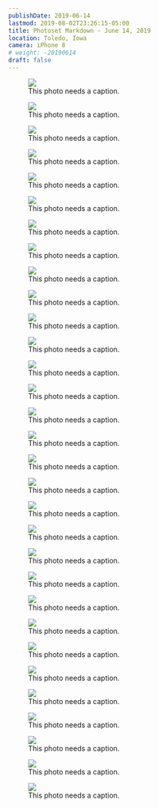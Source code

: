 ```yaml
---
publishDate: 2019-06-14
lastmod: 2019-08-02T23:26:15-05:00
title: Photoset Markdown - June 14, 2019
location: Toledo, Iowa
camera: iPhone 8
# weight: -20190614
draft: false
---
```


<figure>
  <img src="https://images.summittdweller.com/Norway-Photos-2019/june14_clipped.png" />
  <figcaption>This photo needs a caption.</figcaption>
</figure>

<!--more-->

<figure>
  <img src="https://images-summittdweller.nyc3.digitaloceanspaces.com/Norway-Photos-2019/Kirkenes, Finnmark - Johan Knudtzens gate, June 14, 2019/IMG_0325.png" />
  <figcaption> This photo needs a caption.</figcaption>
</figure>

<figure>
  <img src="https://images-summittdweller.nyc3.digitaloceanspaces.com/Norway-Photos-2019/Kirkenes, Finnmark - Johan Knudtzens gate, June 14, 2019/IMG_0326.png" />
  <figcaption> This photo needs a caption.</figcaption>
</figure>

<figure>
  <img src="https://images-summittdweller.nyc3.digitaloceanspaces.com/Norway-Photos-2019/Kirkenes, Finnmark - Johan Knudtzens gate, June 14, 2019/IMG_0435.png" />
  <figcaption> This photo needs a caption.</figcaption>
</figure>

<figure>
  <img src="https://images-summittdweller.nyc3.digitaloceanspaces.com/Norway-Photos-2019/Kirkenes, Finnmark - Johan Knudtzens gate, June 14, 2019/IMG_0436.png" />
  <figcaption> This photo needs a caption.</figcaption>
</figure>

<figure>
  <img src="https://images-summittdweller.nyc3.digitaloceanspaces.com/Norway-Photos-2019/Kirkenes, Finnmark - Johan Knudtzens gate, June 14, 2019/IMG_0437.png" />
  <figcaption> This photo needs a caption.</figcaption>
</figure>

<figure>
  <img src="https://images-summittdweller.nyc3.digitaloceanspaces.com/Norway-Photos-2019/Kirkenes, Finnmark - Johan Knudtzens gate, June 14, 2019/IMG_0438.png" />
  <figcaption> This photo needs a caption.</figcaption>
</figure>

<figure>
  <img src="https://images-summittdweller.nyc3.digitaloceanspaces.com/Norway-Photos-2019/Kirkenes, Finnmark - Johan Knudtzens gate, June 14, 2019/IMG_0439.png" />
  <figcaption> This photo needs a caption.</figcaption>
</figure>

<figure>
  <img src="https://images-summittdweller.nyc3.digitaloceanspaces.com/Norway-Photos-2019/Kirkenes, Finnmark - Johan Knudtzens gate, June 14, 2019/IMG_0440.png" />
  <figcaption> This photo needs a caption.</figcaption>
</figure>

<figure>
  <img src="https://images-summittdweller.nyc3.digitaloceanspaces.com/Norway-Photos-2019/Kirkenes, Finnmark - Johan Knudtzens gate, June 14, 2019/IMG_0441.png" />
  <figcaption> This photo needs a caption.</figcaption>
</figure>

<figure>
  <img src="https://images-summittdweller.nyc3.digitaloceanspaces.com/Norway-Photos-2019/Kirkenes, Finnmark - Johan Knudtzens gate, June 14, 2019/IMG_0442.png" />
  <figcaption> This photo needs a caption.</figcaption>
</figure>

<figure>
  <img src="https://images-summittdweller.nyc3.digitaloceanspaces.com/Norway-Photos-2019/Kirkenes, Finnmark - Johan Knudtzens gate, June 14, 2019/IMG_0445.png" />
  <figcaption> This photo needs a caption.</figcaption>
</figure>

<figure>
  <img src="https://images-summittdweller.nyc3.digitaloceanspaces.com/Norway-Photos-2019/Kirkenes, Finnmark - Johan Knudtzens gate, June 14, 2019/IMG_0446.png" />
  <figcaption> This photo needs a caption.</figcaption>
</figure>

<figure>
  <img src="https://images-summittdweller.nyc3.digitaloceanspaces.com/Norway-Photos-2019/Kirkenes, Finnmark - Johan Knudtzens gate, June 14, 2019/IMG_0447.png" />
  <figcaption> This photo needs a caption.</figcaption>
</figure>

<figure>
  <img src="https://images-summittdweller.nyc3.digitaloceanspaces.com/Norway-Photos-2019/Skarsvåg - Finnmark, June 14, 2019/IMG_0451.png" />
  <figcaption> This photo needs a caption.</figcaption>
</figure>

<figure>
  <img src="https://images-summittdweller.nyc3.digitaloceanspaces.com/Norway-Photos-2019/Skarsvåg - Finnmark, June 14, 2019/IMG_0454.png" />
  <figcaption> This photo needs a caption.</figcaption>
</figure>

<figure>
  <img src="https://images-summittdweller.nyc3.digitaloceanspaces.com/Norway-Photos-2019/Skarsvåg - Finnmark, June 14, 2019/IMG_0455.png" />
  <figcaption> This photo needs a caption.</figcaption>
</figure>

<figure>
  <img src="https://images-summittdweller.nyc3.digitaloceanspaces.com/Norway-Photos-2019/Skarsvåg - Finnmark, June 14, 2019/IMG_0458.png" />
  <figcaption> This photo needs a caption.</figcaption>
</figure>

<figure>
  <img src="https://images-summittdweller.nyc3.digitaloceanspaces.com/Norway-Photos-2019/Skarsvåg - Finnmark, June 14, 2019/IMG_0463.png" />
  <figcaption> This photo needs a caption.</figcaption>
</figure>

<figure>
  <img src="https://images-summittdweller.nyc3.digitaloceanspaces.com/Norway-Photos-2019/Skarsvåg - Finnmark, June 14, 2019/IMG_0465.png" />
  <figcaption> This photo needs a caption.</figcaption>
</figure>

<figure>
  <img src="https://images-summittdweller.nyc3.digitaloceanspaces.com/Norway-Photos-2019/Skarsvåg - Finnmark, June 14, 2019/IMG_0466.png" />
  <figcaption> This photo needs a caption.</figcaption>
</figure>

<figure>
  <img src="https://images-summittdweller.nyc3.digitaloceanspaces.com/Norway-Photos-2019/Skarsvåg - Finnmark, June 14, 2019/IMG_0469.png" />
  <figcaption> This photo needs a caption.</figcaption>
</figure>

<figure>
  <img src="https://images-summittdweller.nyc3.digitaloceanspaces.com/Norway-Photos-2019/Skarsvåg - Finnmark, June 14, 2019/IMG_0470.png" />
  <figcaption> This photo needs a caption.</figcaption>
</figure>

<figure>
  <img src="https://images-summittdweller.nyc3.digitaloceanspaces.com/Norway-Photos-2019/Skarsvåg - Finnmark, June 14, 2019/IMG_0472.png" />
  <figcaption> This photo needs a caption.</figcaption>
</figure>

<figure>
  <img src="https://images-summittdweller.nyc3.digitaloceanspaces.com/Norway-Photos-2019/Skarsvåg - Finnmark, June 14, 2019/IMG_0473.png" />
  <figcaption> This photo needs a caption.</figcaption>
</figure>

<figure>
  <img src="https://images-summittdweller.nyc3.digitaloceanspaces.com/Norway-Photos-2019/Skarsvåg - Finnmark, June 14, 2019/IMG_0474.png" />
  <figcaption> This photo needs a caption.</figcaption>
</figure>

<figure>
  <img src="https://images-summittdweller.nyc3.digitaloceanspaces.com/Norway-Photos-2019/Skarsvåg - Finnmark, June 14, 2019/IMG_0476.png" />
  <figcaption> This photo needs a caption.</figcaption>
</figure>

<figure>
  <img src="https://images-summittdweller.nyc3.digitaloceanspaces.com/Norway-Photos-2019/Skarsvåg - Finnmark, June 14, 2019/IMG_0478.png" />
  <figcaption> This photo needs a caption.</figcaption>
</figure>

<figure>
  <img src="https://images-summittdweller.nyc3.digitaloceanspaces.com/Norway-Photos-2019/Skarsvåg - Finnmark, June 14, 2019/IMG_0489.png" />
  <figcaption> This photo needs a caption.</figcaption>
</figure>

<figure>
  <img src="https://images-summittdweller.nyc3.digitaloceanspaces.com/Norway-Photos-2019/Skarsvåg - Finnmark, June 14, 2019/IMG_0512.png" />
  <figcaption> This photo needs a caption.</figcaption>
</figure>

<figure>
  <img src="https://images-summittdweller.nyc3.digitaloceanspaces.com/Norway-Photos-2019/Skarsvåg - Finnmark, June 14, 2019/IMG_0517.png" />
  <figcaption> This photo needs a caption.</figcaption>
</figure>
